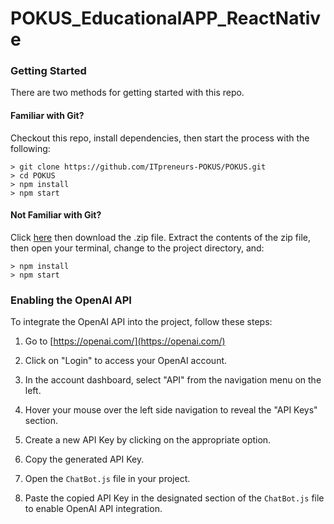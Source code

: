 # POKUS_EducationalAPP_ReactNative

### Getting Started

There are two methods for getting started with this repo.

#### Familiar with Git?
Checkout this repo, install dependencies, then start the process with the following:

```
> git clone https://github.com/ITpreneurs-POKUS/POKUS.git
> cd POKUS
> npm install
> npm start
```

#### Not Familiar with Git?
Click [here](https://github.com/ITpreneurs-POKUS/POKUS/archive/master.zip) then download the .zip file.  Extract the contents of the zip file, then open your terminal, change to the project directory, and:

```
> npm install
> npm start
```

### Enabling the OpenAI API

To integrate the OpenAI API into the project, follow these steps:

1. Go to [https://openai.com/](https://openai.com/)

2. Click on "Login" to access your OpenAI account.

3. In the account dashboard, select "API" from the navigation menu on the left.

4. Hover your mouse over the left side navigation to reveal the "API Keys" section.

5. Create a new API Key by clicking on the appropriate option.

6. Copy the generated API Key.

7. Open the `ChatBot.js` file in your project.

8. Paste the copied API Key in the designated section of the `ChatBot.js` file to enable OpenAI API integration.

